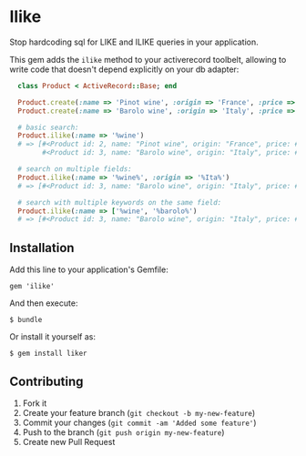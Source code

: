 # Ilike

Stop hardcoding sql for LIKE and ILIKE queries in your application.

This gem adds the `ilike` method to your activerecord toolbelt, allowing to
write code that doesn't depend explicitly on your db adapter:

```ruby
  class Product < ActiveRecord::Base; end

  Product.create(:name => 'Pinot wine', :origin => 'France', :price => 13.50)
  Product.create(:name => 'Barolo wine', :origin => 'Italy', :price => 12.50)

  # basic search:
  Product.ilike(:name => '%wine')
  # => [#<Product id: 2, name: "Pinot wine", origin: "France", price: #<BigDecimal:105b70880,'0.135E2',18(18)>>,
        #<Product id: 3, name: "Barolo wine", origin: "Italy", price: #<BigDecimal:105b705d8,'0.125E2',18(18)>>]

  # search on multiple fields:
  Product.ilike(:name => '%wine%', :origin => '%Ita%')
  # => [#<Product id: 3, name: "Barolo wine", origin: "Italy", price: #<BigDecimal:1059677a0,'0.125E2',18(18)>>]

  # search with multiple keywords on the same field:
  Product.ilike(:name => ['%wine', '%barolo%')
  # => [#<Product id: 3, name: "Barolo wine", origin: "Italy", price: #<BigDecimal:1059fe998,'0.125E2',18(18)>>]
```


## Installation

Add this line to your application's Gemfile:

    gem 'ilike'

And then execute:

    $ bundle

Or install it yourself as:

    $ gem install liker


## Contributing

1. Fork it
2. Create your feature branch (`git checkout -b my-new-feature`)
3. Commit your changes (`git commit -am 'Added some feature'`)
4. Push to the branch (`git push origin my-new-feature`)
5. Create new Pull Request
